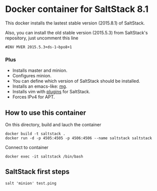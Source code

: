 # Docker container for SaltStack 8.1

This docker installs the lastest stable version (2015.8.1) of
SaltStack.

Also, you can install the old stable version (2015.5.3) from
SaltStack's repository, just uncomment this line

```
#ENV MVER 2015.5.3+ds-1~bpo8+1
```

### Plus

* Installs master and minion.
* Configures minion.
* You can define which version of SaltStack should be installed.
* Installs an emacs-like: [mg](http://homepage.boetes.org/software/mg).
* Installs vim with [plugins](https://github.com/saltstack/salt-vim) for SaltStack.
* Forces IPv4 for APT.

## How to use this container

On this directory, build and lauch the container

```
docker build -t saltstack .
docker run -d -p 4505:4505 -p 4506:4506 --name saltstack saltstack
```

Connect to container

```
docker exec -it saltstack /bin/bash
```

## SaltStack first steps

```
salt 'minion' test.ping
```
